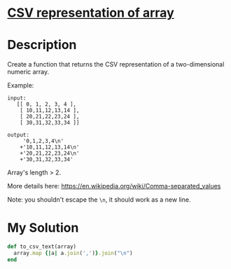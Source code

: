 # [CSV representation of array](https://www.codewars.com/kata/5a34af40e1ce0eb1f5000036)

# Description
Create a function that returns the CSV representation of a two-dimensional numeric array.

Example:
```
input:
   [[ 0, 1, 2, 3, 4 ],
    [ 10,11,12,13,14 ],
    [ 20,21,22,23,24 ],
    [ 30,31,32,33,34 ]] 
    
output:
     '0,1,2,3,4\n'
    +'10,11,12,13,14\n'
    +'20,21,22,23,24\n'
    +'30,31,32,33,34'
```
Array's length > 2.

More details here: https://en.wikipedia.org/wiki/Comma-separated_values

Note: you shouldn't escape the `\n`, it should work as a new line.

# My Solution
```ruby
def to_csv_text(array)
  array.map {|a| a.join(',')}.join("\n")
end
```
